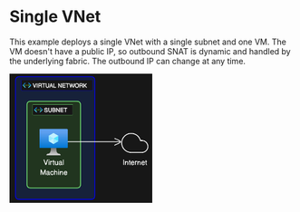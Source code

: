 # Single VNet

This example deploys a single VNet with a single subnet and one VM. The VM doesn't have a public IP, so outbound SNAT is dynamic and handled by the underlying fabric. The outbound IP can change at any time.

<img src="diagram.png" width="50%" />
